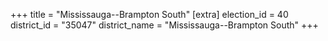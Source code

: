 +++
title = "Mississauga--Brampton South"
[extra]
election_id = 40
district_id = "35047"
district_name = "Mississauga--Brampton South"
+++
